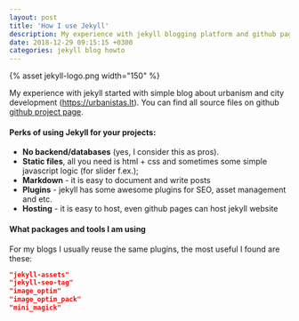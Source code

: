 ```yaml
---
layout: post
title: 'How I use Jekyll'
description: My experience with jekyll blogging platform and github pages
date: 2018-12-29 09:15:15 +0300
categories: jekyll blog howto
---
```


{% asset jekyll-logo.png width="150" %}

My experience with jekyll started with simple blog about urbanism and city development (<a href="//urbanistas.lt">https://urbanistas.lt</a>). You can find all source files on github <a href="https://github.com/reskir/urban_blog">github project page</a>.

#### Perks of using Jekyll for your projects:

-   **No backend/databases** (yes, I consider this as pros).
-   **Static files**, all you need is html + css and sometimes some simple javascript logic (for slider f.ex.);
-   **Markdown** - it is easy to document and write posts
-   **Plugins** - jekyll has some awesome plugins for SEO, asset management and etc.
-   **Hosting** - it is easy to host, even github pages can host jekyll website

#### What packages and tools I am using

For my blogs I usually reuse the same plugins, the most useful I found are these:

```json
"jekyll-assets"
"jekyll-seo-tag"
"image_optim"
"image_optim_pack"
"mini_magick"
```
